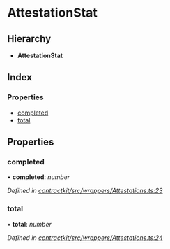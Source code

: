 # AttestationStat

## Hierarchy

* **AttestationStat**

## Index

### Properties

* [completed](_wrappers_attestations_.attestationstat.md#completed)
* [total](_wrappers_attestations_.attestationstat.md#total)

## Properties

### completed

• **completed**: _number_

_Defined in_ [_contractkit/src/wrappers/Attestations.ts:23_](https://github.com/celo-org/celo-monorepo/blob/master/packages/contractkit/src/wrappers/Attestations.ts#L23)

### total

• **total**: _number_

_Defined in_ [_contractkit/src/wrappers/Attestations.ts:24_](https://github.com/celo-org/celo-monorepo/blob/master/packages/contractkit/src/wrappers/Attestations.ts#L24)

